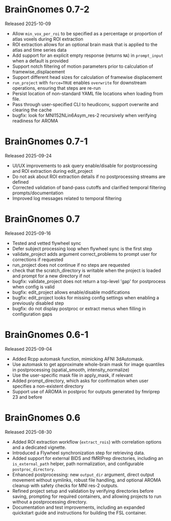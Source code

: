 # BrainGnomes 0.7-2

Released 2025-10-09

* Allow `min_vox_per_roi` to be specified as a percentage or proportion of atlas voxels during ROI extraction
* ROI extraction allows for an optional brain mask that is applied to the atlas and time series data
* Add support for an explicit empty response (returns `NA`) in `prompt_input` when a default is provided
* Support notch filtering of motion parameters prior to calculation of framewise_displacement
* Support different head sizes for calculation of framewise displacement
* `run_project` with `force=TRUE` enables `overwrite` for downstream operations, ensuring that steps are re-run
* Persist location of non-standard YAML file locations when loading from file.
* Pass through user-specified CLI to heudiconv, support overwrite and clearing the cache
* bugfix: look for MNI152NLin6Asym_res-2 recursively when verifying readiness for AROMA

# BrainGnomes 0.7-1

Released 2025-09-24

* UI/UX improvements to ask query enable/disable for postprocessing and ROI extraction during edit_project
* Do not ask about ROI extraction details if no postprocessing streams are defined
* Corrected validation of band-pass cutoffs and clarified temporal filtering prompts/documentation
* Improved log messages related to temporal filtering

# BrainGnomes 0.7

Released 2025-09-16

* Tested and vetted flywheel sync
* Defer subject processing loop when flywheel sync is the first step
* validate_project adds argument correct_problems to prompt user for corrections if requested
* run_project does not continue if no steps are requested
* check that the scratch_directory is writable when the project is loaded and prompt for a new directory if not
* bugfix: validate_project does not return a top-level 'gap' for postprocess when config is valid
* bugfix: edit_project allows enable/disable modifications
* bugfix: edit_project looks for missing config settings when enabling a previously disabled step
* bugfix: do not display postproc or extract menus when filling in configuration gaps

# BrainGnomes 0.6-1

Released 2025-09-04

* Added Rcpp automask function, mimicking AFNI 3dAutomask.
* Use automask to get approximate whole-brain mask for image quantiles in postprocessing (spatial_smooth, intensity_normalize)
* Use the user-specific mask file in apply_mask, if relevant
* Added prompt_directory, which asks for confirmation when user specifies a non-existent directory
* Support use of AROMA in postproc for outputs generated by fmriprep 23 and before

# BrainGnomes 0.6

Released 2025-08-30

* Added ROI extraction workflow (`extract_rois`) with correlation options and a dedicated vignette.
* Introduced a Flywheel synchronization step for retrieving data.
* Added support for external BIDS and fMRIPrep directories,
  including an `is_external_path` helper, path normalization, and configurable `postproc_directory`.
* Enhanced postprocessing: new `output_dir` argument, direct output movement without symlinks,
  robust file handling, and optional AROMA cleanup with safety checks for MNI res-2 outputs.
* Refined project setup and validation by verifying directories before saving,
  prompting for required containers, and allowing projects to run without a postprocessing directory.
* Documentation and test improvements, including an expanded quickstart guide and instructions for building the FSL container.
